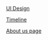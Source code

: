 [UI Design](https://github.com/zuri-training/EXCEL_COMP-Team_101/issues/20)

[Timeline](https://github.com/zuri-training/EXCEL_COMP-Team_101/issues/8)

[About us page](https://github.com/zuri-training/EXCEL_COMP-Team_101/issues/38)


